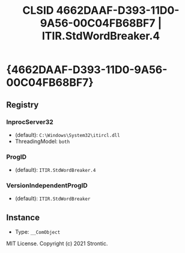 ﻿---
title: "CLSID 4662DAAF-D393-11D0-9A56-00C04FB68BF7 | ITIR.StdWordBreaker.4"
excerpt: What is COM-Object CLSID 4662DAAF-D393-11D0-9A56-00C04FB68BF7?
---

# {4662DAAF-D393-11D0-9A56-00C04FB68BF7}


## Registry


### InprocServer32

* (default): `C:\Windows\System32\itircl.dll`
* ThreadingModel: `both`

### ProgID

* (default): `ITIR.StdWordBreaker.4`

### VersionIndependentProgID

* (default): `ITIR.StdWordBreaker`

## Instance

* Type: `__ComObject`

MIT License. Copyright (c) 2021 Strontic.



